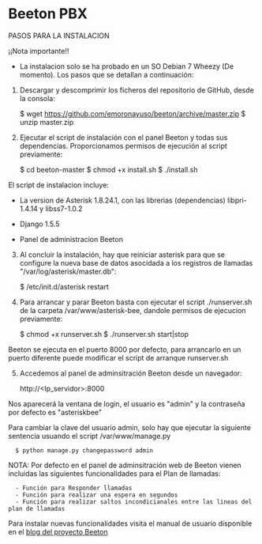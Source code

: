 Beeton PBX
==========


PASOS PARA LA INSTALACION

¡¡Nota importante!!
* La instalacion solo se ha probado en un SO Debian 7 Wheezy (De momento). Los pasos que se detallan a continuación: 


1) Descargar y descomprimir los ficheros del repositorio de GitHub, desde la consola:

      $ wget https://github.com/emoronayuso/beeton/archive/master.zip
      $ unzip master.zip

2) Ejecutar el script de instalación con el panel Beeton y todas sus dependencias. Proporcionamos permisos de ejecución al script previamente:
      
      $ cd beeton-master
      $ chmod +x install.sh
      $ ./install.sh

El script de instalacion incluye: 

- La version de Asterisk 1.8.24.1, con las librerias (dependencias) libpri-1.4.14 y libss7-1.0.2 

- Django 1.5.5

- Panel de administracion Beeton



3) Al concluir la instalación, hay que reiniciar asterisk para que se configure la nueva base de datos asocidada a los registros de llamadas "/var/log/asterisk/master.db":

      $ /etc/init.d/asterisk restart

4) Para arrancar y parar Beeton basta con ejecutar el script ./runserver.sh de la carpeta /var/www/asterisk-bee, dandole permisos de ejecucion previamente:

      $ chmod +x runserver.sh
      $ ./runserver.sh start|stop
   
Beeton se ejecuta en el puerto 8000 por defecto, para arrancarlo en un puerto diferente puede modificar el script de arranque runserver.sh


5) Accedemos al panel de adminsitración Beeton desde un navegador:
     
     http://<Ip_servidor>:8000
    
Nos aparecerá la ventana de login, el usuario es "admin" y la contraseña por defecto es "asteriskbee"

Para cambiar la clave del usuario admin, solo hay que ejecutar la siguiente sentencia usuando el script /var/www/manage.py

      $ python manage.py changepassword admin
   

NOTA: Por defecto en el panel de adminsitración web de Beeton vienen incluidas las siguientes funcionalidades para el Plan de llamadas:

      - Función para Responder llamadas
      - Función para realizar una espera en segundos
      - Función para realizar saltos incondicianales entre las lineas del plan de llamadas

Para instalar nuevas funcionalidades visita el manual de usuario disponible en el <a href="http://beetonvoip.wordpress.com/">blog del proyecto Beeton</a> 

     
